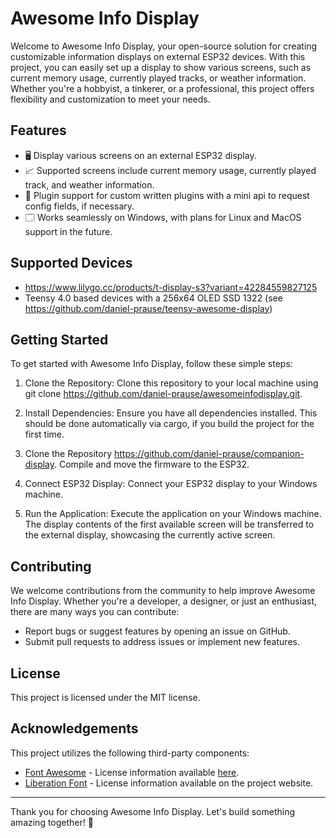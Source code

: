 # Awesome Info Display

Welcome to Awesome Info Display, your open-source solution for creating customizable information displays on external ESP32 devices. With this project, you can easily set up a display to show various screens, such as current memory usage, currently played tracks, or weather information. Whether you're a hobbyist, a tinkerer, or a professional, this project offers flexibility and customization to meet your needs.

## Features

- 🖥️ Display various screens on an external ESP32 display.
- 📈 Supported screens include current memory usage, currently played track, and weather information. 
- 🔌 Plugin support for custom written plugins with a mini api to request config fields, if necessary. 
- 🗔 Works seamlessly on Windows, with plans for Linux and MacOS support in the future. 

## Supported Devices

- https://www.lilygo.cc/products/t-display-s3?variant=42284559827125
- Teensy 4.0 based devices with a 256x64 OLED SSD 1322 (see https://github.com/daniel-prause/teensy-awesome-display)

## Getting Started

To get started with Awesome Info Display, follow these simple steps:

1. Clone the Repository: Clone this repository to your local machine using git clone https://github.com/daniel-prause/awesomeinfodisplay.git.

2. Install Dependencies: Ensure you have all dependencies installed. This should be done automatically via cargo, if you build the project for the first time.

3. Clone the Repository https://github.com/daniel-prause/companion-display. Compile and move the firmware to the ESP32.

4. Connect ESP32 Display: Connect your ESP32 display to your Windows machine.

5. Run the Application: Execute the application on your Windows machine. The display contents of the first available screen will be transferred to the external display, showcasing the currently active screen.

## Contributing

We welcome contributions from the community to help improve Awesome Info Display. Whether you're a developer, a designer, or just an enthusiast, there are many ways you can contribute:

- Report bugs or suggest features by opening an issue on GitHub.
- Submit pull requests to address issues or implement new features.

## License

This project is licensed under the MIT license.

## Acknowledgements

This project utilizes the following third-party components:

- [Font Awesome](https://github.com/FortAwesome/Font-Awesome) - License information available [here](https://github.com/FortAwesome/Font-Awesome/blob/5.x/LICENSE.txt).
- [Liberation Font](https://scripts.sil.org/cms/scripts/page.php?site_id=nrsi&id=ofl) - License information available on the project website.

---

Thank you for choosing Awesome Info Display. Let's build something amazing together! 🚀
